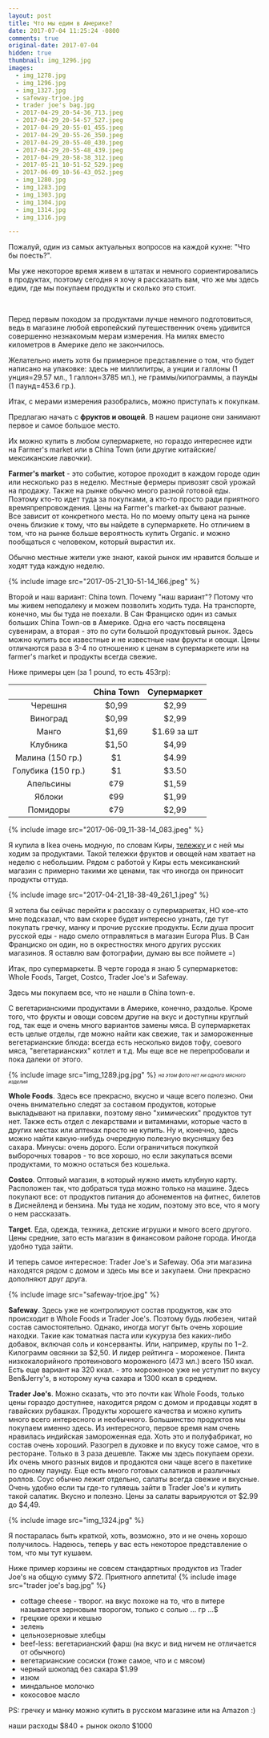 ```yaml
---
layout: post
title: Что мы едим в Америке?
date: 2017-07-04 11:25:24 -0800
comments: true
original-date: 2017-07-04
hidden: true
thumbnail: img_1296.jpg
images:
  - img_1278.jpg
  - img_1296.jpg
  - img_1327.jpg
  - safeway-trjoe.jpg
  - trader joe's bag.jpg
  - 2017-04-29_20-54-36_713.jpeg
  - 2017-04-29_20-54-57_527.jpeg
  - 2017-04-29_20-55-01_455.jpeg
  - 2017-04-29_20-55-26_350.jpeg
  - 2017-04-29_20-55-40_430.jpeg
  - 2017-04-29_20-55-48_439.jpeg
  - 2017-04-29_20-58-38_312.jpeg
  - 2017-05-21_10-51-52_529.jpeg
  - 2017-06-09_10-56-43_052.jpeg
  - img_1280.jpg
  - img_1283.jpg
  - img_1303.jpg
  - img_1304.jpg
  - img_1314.jpg
  - img_1316.jpg

---
```


Пожалуй, один из самых актуальных вопросов на каждой кухне: "Что бы поесть?".

Мы уже некоторое время живем в штатах и немного сориентировались в продуктах, поэтому сегодня я хочу я рассказать вам, что же мы здесь едим, где мы покупаем продукты и сколько это стоит.

<!--separate--> 
Перед первым походом за продуктами лучше немного подготовиться, ведь в магазине любой европейский путешественник очень удивится совершенно незнакомым мерам измерения. На милях вместо километров в Америке дело не закончилось. 

Желательно иметь хотя бы примерное представление о том, что будет написано на упаковке:
здесь не миллилитры, а унции и галлоны (1 унция=29.57 мл., 1 галлон=3785 мл.),
не граммы/килограммы, а паунды (1 паунд=453.6 гр.). 

Итак, с мерами измерения разобрались, можно приступать к покупкам. 

Предлагаю начать с **фруктов и овощей**. В нашем рационе они занимают первое и самое большое место. 

Их можно купить в любом супермаркете, но гораздо интереснее идти на Farmer's market или в China Town (или другие китайские/мексиканские лавочки).

**Farmer's market** - это событие, которое проходит в каждом городе один или несколько раз в неделю. Местные фермеры привозят свой урожай на продажу. Также на рынке обычно много разной готовой еды. Поэтому кто-то идет туда за покупками, а кто-то просто ради приятного времяпрепровождения. Цены на Farmer's market-ах бывают разные. Все зависит от конкретного места. Но по моему опыту цена на рынке очень близкие к тому, что вы найдете в супермаркете. Но отличием в том, что на рынке больше вероятность купить Organic. и можно пообщаться с человеком, который вырастил их. 

Обычно местные жители уже знают, какой рынок им нравится больше и ходят туда каждую неделю.

{% include image src="2017-05-21_10-51-14_166.jpeg" %}
 
Второй и наш вариант: China town. Почему "наш вариант"? Потому что мы живем неподалеку и можем позволить ходить туда. На транспорте, конечно, мы бы туда не поехали. В Сан Франциско один из самых больших China Town-ов в Америке. Одна его часть посвящена сувенирам, а вторая - это по сути большой продуктовый рынок. Здесь можно купить все известные и не известные нам фрукты и овощи. Цены отличаются раза в 3-4 по отношению к ценам в супермаркете или на farmer's market и продукты всегда свежие.

Ниже примеры цен (за 1 pound, то есть 453гр):

|                    | China Town | Супермаркет |
|:------------------:|:----------:|:-----------:|
|      Черешня       |   $0,99    |    $2,99    |
|      Виноград      |   $0,99    |    $2,99    |
|       Манго        |   $1,69    | $1.69 за шт |
|      Клубника      |   $1,50    |    $4,99    |
|  Малина (150 гр.)  |     $1     |    $4.99    |
| Голубика (150 гр.) |     $1     |    $3.50    |
|     Апельсины      |    ¢79     |    $1,59    |
|       Яблоки       |    ¢99     |    $1,99    |
|      Помидоры      |    ¢79     |    $2,99    |


{% include image src="2017-06-09_11-38-14_083.jpeg" %}

Я купила в Ikea очень модную, по словам Киры, <a href="http://www.ikea.com/us/en/catalog/products/40330503/" target="_blank">тележку </a> и с ней мы ходим за продуктами. Такой тележки фруктов и овощей нам хватает на неделю с небольшим. Рядом с работой у Киры есть мексиканский магазин с примерно такими же ценами, так что иногда он приносит продукты оттуда.


{% include image src="2017-04-21_18-38-49_261_1.jpeg" %}


Я хотела бы сейчас перейти к рассказу о супермаркетах, НО кое-кто мне подсказал, что вам скорее будет интересно узнать, где тут покупать гречку, манку и прочие русские продукты. 
Если душа просит русской еды - надо смело отправляться в магазин Europa Plus. В Сан Франциско он один, но в окрестностях много других русских магазинов. Я оставлю вам фотографии, думаю вы все поймете =)


Итак, про супермаркеты. В черте города я знаю 5 супермаркетов: Whole Foods, Target, Costco, Trader Joe's и Safeway.


Здесь мы покупаем все, что не нашли в China town-e. 

С вегетарианскими продуктами в Америке, конечно, раздолье. Кроме того, что фрукты и овощи совсем другие на вкус и доступны круглый год, так еще и очень много вариантов замены мяса. В супермаркетах есть целые отделы, где можно найти как свежие, так и замороженные вегетарианские блюда: всегда есть несколько видов тофу, соевого мяса, "вегетарианских" котлет и т.д. Мы еще все не перепробовали и пока далеки от этого.

{% include image src="img_1289.jpg.jpg" %}
<sub> <sup>*на этом фото нет ни одного мясного изделия*


**Whole Foods**. Здесь все прекрасно, вкусно и чаще всего полезно. Они очень внимательно следят за составом продуктов, которые выкладывают на прилавки, поэтому явно "химических" продуктов тут нет. Также есть отдел с лекарствами и витаминами, которые часто в других местах или аптеках просто не купить. Ну и, конечно, здесь можно найти какую-нибудь очередную полезную вкусняшку без сахара. 
Минусы: очень дорого. Если ограничиться покупкой выборочных товаров - то все хорошо, но если закупаться всеми продуктами, то можно остаться без кошелька.

**Costco**. Оптовый магазин, в который нужно иметь клубную карту. Расположен так, что добраться туда можно только на машине. Здесь покупают все: от продуктов питания до абонементов на фитнес, билетов в Диснейленд и бензина. Мы туда не ходим, поэтому это все, что я могу о нем рассказать.

**Target**. Еда, одежда, техника, детские игрушки и много всего другого. Цены средние, зато есть магазин в финансовом районе города. Иногда удобно туда зайти.

И теперь самое интересное: Trader Joe's и Safeway. Оба эти магазина находятся рядом с домом и здесь мы все и закупаем. Они прекрасно дополняют друг друга.

{% include image src="safeway-trjoe.jpg" %}

**Safeway**. Здесь уже не контролируют состав продуктов, как это происходит в Whole Foods и Trader Joe's. Поэтому будь любезен, читай состав самостоятельно. Однако, иногда могут быть очень хорошие находки. Такие как томатная паста или кукуруза без каких-либо добавок, включая соль и консерванты. Или, например, крупы по $1-$2. Килограмм овсянки за $2,50. 
И лидер рейтинга - мороженое. Пинта низкокалорийного протеинового мороженого (473 мл.) всего 150 ккал. Есть еще вариант на 320 ккал. - это мороженое уже не уступит по вкусу Ben&Jerry's, в которому куча сахара и 1300 ккал в среднем. 

**Trader Joe's**. Можно сказать, что это почти как Whole Foods, только цены гораздо доступнее, находится рядом с домом и продавцы ходят в гавайских рубашках. Продукты хорошего качества и можно купить много всего интересного и необычного. Большинство продуктов мы покупаем именно здесь. 
Из интересного, первое время нам очень нравилась индийская замороженная еда. Хоть это и полуфабрикат, но состав очень хороший. Разогрел в духовке и по вкусу тоже самое, что в ресторане. Только в 3 раза дешевле.
Также мы здесь покупаем орехи. Их очень много разных видов и продаются они чаще всего в пакетике по одному паунду.
Еще есть много готовых салатиков и различных роллов. Соус обычно лежит отдельно, салаты всегда свежие и вкусные. 
Очень удобно если ты где-то гуляешь зайти в Trader Joe's и купить такой салатик. Вкусно и полезно. Цены за салаты варьируются от $2.99 до $4,49.

{% include image src="img_1324.jpg" %}

Я постаралась быть краткой, хоть, возможно, это и не очень хорошо получилось. Надеюсь, теперь у вас есть некоторое представление о том, что мы тут кушаем. 

Ниже пример корзины не совсем стандартных продуктов из Trader Joe's на общую сумму $72. Приятного аппетита! 
{% include image src="trader joe's bag.jpg" %}

* cottage cheese - творог. на вкус похоже на то, что в питере называется зерновым творогом, только с солью ... гр ...$
* грецкие орехи и кешью
* зелень
* цельнозерновые хлебцы
* beef-less: вегетарианский фарш (на вкус и вид ничем не отличается от обычного)
* вегетарианские сосиски (тоже самое, что и с мясом)
* черный шоколад без сахара $1.99
* изюм 
* миндальное молочко
* кокосовое масло

PS: гречку и манку можно купить в русском магазине или на Amazon :)


наши расходы $840 + рынок около $1000

